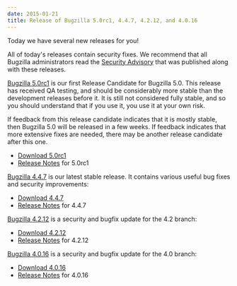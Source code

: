 ```yaml
---
date: 2015-01-21
title: Release of Bugzilla 5.0rc1, 4.4.7, 4.2.12, and 4.0.16
---
```


Today we have several new releases for you!

All of today's releases contain security fixes. We recommend that all Bugzilla administrators read the [Security Advisory](../security/4.0.15/) that was published along with these releases.

[Bugzilla 5.0rc1](../releases/5.0/) is our first Release Candidate for Bugzilla 5.0\. This release has received QA testing, and should be considerably more stable than the development releases before it. It is still not considered fully stable, and so you should understand that if you use it, you use it at your own risk.

If feedback from this release candidate indicates that it is mostly stable, then Bugzilla 5.0 will be released in a few weeks. If feedback indicates that more extensive fixes are needed, there may be another release candidate after this one.

*   [Download 5.0rc1](../download/#v50)
*   [Release Notes](../releases/5.0/release-notes.html) for 5.0rc1

[Bugzilla 4.4.7](../releases/4.4.7/) is our latest stable release. It contains various useful bug fixes and security improvements:

*   [Download 4.4.7](../download/#v44)
*   [Release Notes](../releases/4.4.7/release-notes.html) for 4.4.7

[Bugzilla 4.2.12](../releases/4.2.12/) is a security and bugfix update for the 4.2 branch:

*   [Download 4.2.12](../download/#v42)
*   [Release Notes](../releases/4.2.12/release-notes.html) for 4.2.12

[Bugzilla 4.0.16](../releases/4.0.16/) is a security and bugfix update for the 4.0 branch:

*   [Download 4.0.16](../download/#v40)
*   [Release Notes](../releases/4.0.16/release-notes.html) for 4.0.16

